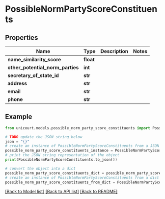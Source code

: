 # PossibleNormPartyScoreConstituents


## Properties

Name | Type | Description | Notes
------------ | ------------- | ------------- | -------------
**name_similarity_score** | **float** |  | 
**other_potential_norm_parties** | **int** |  | 
**secretary_of_state_id** | **str** |  | 
**address** | **str** |  | 
**email** | **str** |  | 
**phone** | **str** |  | 

## Example

```python
from unicourt.models.possible_norm_party_score_constituents import PossibleNormPartyScoreConstituents

# TODO update the JSON string below
json = "{}"
# create an instance of PossibleNormPartyScoreConstituents from a JSON string
possible_norm_party_score_constituents_instance = PossibleNormPartyScoreConstituents.from_json(json)
# print the JSON string representation of the object
print(PossibleNormPartyScoreConstituents.to_json())

# convert the object into a dict
possible_norm_party_score_constituents_dict = possible_norm_party_score_constituents_instance.to_dict()
# create an instance of PossibleNormPartyScoreConstituents from a dict
possible_norm_party_score_constituents_from_dict = PossibleNormPartyScoreConstituents.from_dict(possible_norm_party_score_constituents_dict)
```
[[Back to Model list]](../README.md#documentation-for-models) [[Back to API list]](../README.md#documentation-for-api-endpoints) [[Back to README]](../README.md)


